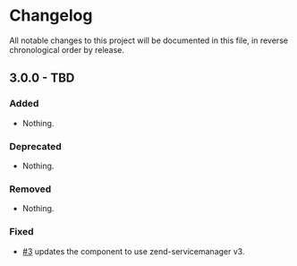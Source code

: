 # Changelog

All notable changes to this project will be documented in this file, in reverse chronological order by release.

## 3.0.0 - TBD

### Added

- Nothing.

### Deprecated

- Nothing.

### Removed

- Nothing.

### Fixed

- [#3](https://github.com/zendframework/zend-tag/pull/3) updates the component
  to use zend-servicemanager v3.
